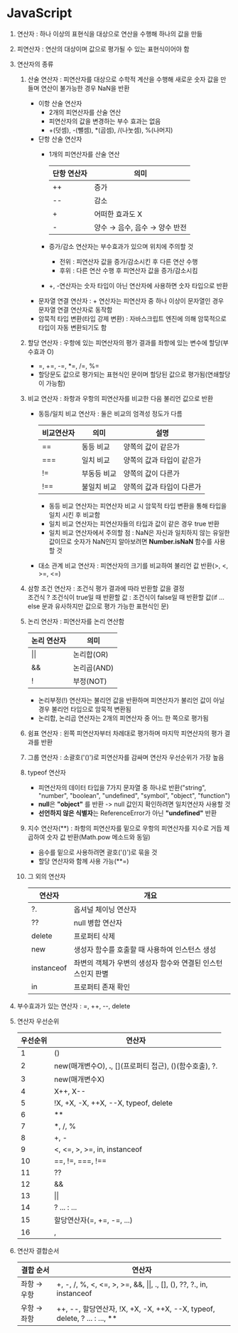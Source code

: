 # JavaScript
1. 연산자 : 하나 이상의 표현식을 대상으로 연산을 수행해 하나의 값을 만듦
2. 피연산자 : 연산의 대상이며 값으로 평가될 수 있는 표현식이어야 함
3. 연산자의 종류  
   1. 산술 연산자 : 피연산자를 대상으로 수학적 계산을 수행해 새로운 숫자 값을 만들며 연산이 불가능한 경우 NaN을 반환  
      * 이항 산술 연산자
        + 2개의 피연산자를 산술 연산
        + 피연산자의 값을 변경하는 부수 효과는 없음
        + +(덧셈), -(뺄셈), *(곱셈), /(나눗셈), %(나머지)
      * 단항 산술 연산자
        + 1개의 피연산자를 산술 연산
  
            | 단항 연산자 | 의미                          |
            | ----------- | ----------------------------- |
            | ++          | 증가                          |
            | --          | 감소                          |
            | +           | 어떠한 효과도 X               |
            | -           | 양수 → 음수, 음수 → 양수 반전 |
        
        + 증가/감소 연산자는 부수효과가 있으며 위치에 주의할 것  
          * 전위 : 피연산자 값을 증가/감소시킨 후 다른 연산 수행
          * 후위 : 다른 연산 수행 후 피연산자 값을 증가/감소시킴
        + +, -연산자는 숫자 타입이 아닌 연산자에 사용하면 숫자 타입으로 반환
      * 문자열 연결 연산자 : + 연산자는 피연산자 중 하나 이상이 문자열인 경우 문자열 연결 연산자로 동작함
      * 암묵적 타입 변환(타입 강제 변환) : 자바스크립트 엔진에 의해 암묵적으로 타입이 자동 변환되기도 함
    2. 할당 연산자 : 우항에 있는 피연산자의 평가 결과를 좌항에 있는 변수에 할당(부수효과 O)  
       * =, +=, -=, *=, /=, %=
       * 할당문도 값으로 평가되는 표현식인 문이며 할당된 값으로 평가됨(연쇄할당이 가능함)
    3. 비교 연산자 : 좌항과 우항의 피연산자를 비교한 다음 불리언 값으로 반환  
       * 동등/일치 비교 연산자 : 둘은 비교의 엄격성 정도가 다름  
  
            | 비교연산자 | 의미        | 설명                      |
            | ---------- | ----------- | ------------------------- |
            | ==         | 동등 비교   | 양쪽의 값이 같은가        |
            | ===        | 일치 비교   | 양쪽의 값과 타입이 같은가 |
            | !=         | 부동등 비교 | 양쪽의 값이 다른가        |
            | !==        | 불일치 비교 | 양쪽의 값과 타입이 다른가 |
 
         - 동등 비교 연산자는 피연산자 비교 시 암묵적 타입 변환을 통해 타입을 일치 시킨 후 비교함
         - 일치 비교 연산자는 피연산자들의 타입과 값이 같은 경우 true 반환
         - 일치 비교 연산자에서 주의할 점 : NaN은 자신과 일치하지 않는 유일한 값이므로 숫자가 NaN인지 알아보려면 **Number.isNaN** 함수를 사용할 것
       * 대소 관계 비교 연산자 : 피연산자의 크기를 비교하여 불리언 값 반환(>, <, >=, <=)
    4. 삼항 조건 연산자 : 조건식 평가 결과에 따라 반환할 값을 결정  
       조건식 ? 조건식이 true일 때 반환할 값 : 조건식이 false일 때 반환할 값(if ... else 문과 유사하지만 값으로 평가 가능한 표현식인 문)
    5. 논리 연산자 : 피연산자를 논리 연산함
   
       | 논리 연산자 | 의미        |
       | ----------- | ----------- |
       | \|\|        | 논리합(OR)  |
       | &&          | 논리곱(AND) |
       | !           | 부정(NOT)   |
       
       + 논리부정(!) 연산자는 불리언 값을 반환하며 피연산자가 불리언 값이 아닐 경우 불리언 타입으로 암묵적 변환됨  
       + 논리합, 논리곱 연산자는 2개의 피연산자 중 어느 한 쪽으로 평가됨
    6. 쉼표 연산자 : 왼쪽 피연산자부터 차례대로 평가하며 마지막 피연산자의 평가 결과를 반환
    7. 그룹 연산자 : 소괄호('()')로 피연산자를 감싸며 연산자 우선순위가 가장 높음
    8. typeof 연산자
       * 피연산자의 데이터 타입을 7가지 문자열 중 하나로 반환("string", "number", "boolean", "undefined", "symbol", "object", "function") 
       * **null**은 **"object"** 를 반환 -> null 값인지 확인하려면 일치연산자 사용할 것
       * **선언하지 않은 식별자**는 ReferenceError가 아닌 **"undefined"** 반환
    9. 지수 연산자(**) : 좌항의 피연산자를 밑으로 우항의 피연산자를 지수로 거듭 제곱하여 숫자 값 반환(Math.pow 메소드와 동일)  
       * 음수를 밑으로 사용하려면 괄호('()')로 묶을 것
       * 할당 연산자와 함께 사용 가능(**=)
    10. 그 외의 연산자
    
        | 연산자     | 개요                                                        |
        | ---------- | ----------------------------------------------------------- |
        | ?.         | 옵셔널 체이닝 연산자                                        |
        | ??         | null 병합 연산자                                            |
        | delete     | 프로퍼티 삭제                                               |
        | new        | 생성자 함수를 호출할 때 사용하여 인스턴스 생성              |
        | instanceof | 좌변의 객체가 우변의 생성자 함수와 연결된 인스턴스인지 판별 |
        | in         | 프로퍼티 존재 확인                                          |
4. 부수효과가 있는 연산자 : =, ++, --, delete
5. 연산자 우선순위
   
   | 우선순위 | 연산자                                                     |
   | -------- | ---------------------------------------------------------- |
   | 1        | ()                                                         |
   | 2        | new(매개변수O), **.**, [](프로퍼티 접근), ()(함수호출), ?. |
   | 3        | new(매개변수X)                                             |
   | 4        | X++, X--                                                   |
   | 5        | !X, +X, -X, ++X, --X, typeof, delete                       |
   | 6        | **                                                         |
   | 7        | *, /, %                                                    |
   | 8        | +, -                                                       |
   | 9        | <, <=, >, >=, in, instanceof                               |
   | 10       | ==, !=, ===, !==                                           |
   | 11       | ??                                                         |
   | 12       | &&                                                         |
   | 13       | \|\|                                                       |
   | 14       | ? ... : ...                                                |
   | 15       | 할당연산자(=, +=, -=, ...)                                 |
   | 16       | ,                                                          |
6. 연산자 결합순서
   
   | 결합 순서   | 연산자                                                                    |
   | ----------- | ------------------------------------------------------------------------- |
   | 좌항 → 우항 | +, -, /, %, <, <=, >, >=, &&, \|\|, ., [], (), ??, ?., in, instanceof     |
   | 우항 → 좌항 | ++, --, 할당연산자, !X, +X, -X, ++X, --X, typeof, delete, ? ... : ..., ** |